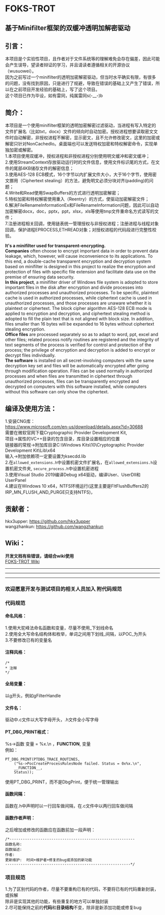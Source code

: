# FOKS-TROT

## 基于Minifilter框架的双缓冲透明加解密驱动  

## 引言：  
本项目是个实验性项目，且作者对于文件系统等的理解难免会存在偏差，因此可能会产生误导，望读者辩证的学习，并且请读者遵循相关的开源协议（wusuowei）。  
因为之前写过一个minifilter的透明加密解密驱动，但当时水平确实有限，有很多的问题，没有找到原因，只是进行了规避，导致在错误的基础上又产生了错误，所以在之前项目开发经验的基础上，写了这个项目。  
这个项目已作为毕设，如有雷同，纯属雷同s(-__-)b  

## 简介：  
本项目是一个使用minifilter框架的透明加密解密过滤驱动，当进程有写入特定的文件扩展名（比如txt，docx）文件的倾向时自动加密。授权进程想要读取密文文件时自动解密，非授权进程不解密，显示密文，且不允许修改密文，这里的加密或解密只针对NonCachedIo。桌面端也可以发送特权加密和特权解密命令，实现单独加密或解密。  
1.本项目使用双缓冲，授权进程和非授权进程分别使用明文缓冲和密文缓冲；  
2.使用StreamContext存放驱动运行时的文件信息，使用文件标识尾的方式，在文件的尾部4KB储存文件的解密信息；  
3.使用AES-128 ECB模式，16个字节以内扩展文件大小，大于16个字节，使用密文挪用（Ciphertext stealing）的方法，避免明文必须分块对齐(padding)的问题；  
4.Write和Read使用SwapBuffers的方式进行透明加密解密；  
5.特权加密和特权解密使用重入（Reentry）的方式，使驱动加密解密文件；  
6.解决FileRenameInformationEx和FileRenameInformation问题，因此可以自动加密解密docx，doc，pptx，ppt，xlsx，xls等使用tmp文件重命名方式读写的文件；  
7.注册进程相关回调，使用链表统一管理授权与非授权进程；注册进程与线程对象回调，保护进程EPROCESS,ETHREAD对象；对授权进程的代码段进行完整性校验。  

**It's a minifilter used for transparent-encrypting.**  
**Companies** often choose to encrypt important data in order to prevent data leakage, which, however, will cause inconvenience to its applications. To this end, a double-cache transparent encryption and decryption system based on minifilter is designed in this project to realize the encryption and protection of files with specific file extension and facilitate data use on the premise of ensuring data security.   
**In this project**, a minifilter driver of Windows file system is adopted to store important files in the disk after encryption and divide processes into authorized processes and unauthorized processes. To be specific, plaintext cache is used in authorized processes, while ciphertext cache is used in unauthorized processes, and those processes are unaware whether it is plaintext or ciphertext. The block cipher algorithm AES-128 ECB mode is applied to encryption and decryption, and ciphertext stealing method is adopted to fill the plain text that is not aligned with block size. In addition, files smaller than 16 bytes will be expanded to 16 bytes without ciphertext stealing encryption.  
**Office files** are processed separately so as to adapt to word, ppt, excel and other files; related process notify routines are registered and the integrity of text segments of the process is verified for control and protection of the process; the privilege of encryption and decryption is added to encrypt or decrypt files individually.  
**The software** is installed on all secret-involving computers with the same decryption key set and files will be automatically encrypted after going through modification operation. Files can be used normally in authorized processes and when files are transmitted in ciphertext through unauthorized processes, files can be transparently encrypted and decrypted on computers with this software installed, while computers without this software can only show the ciphertext.  

## 编译及使用方法：  
1.安装CNG库：  
https://www.microsoft.com/en-us/download/details.aspx?id=30688  
需要在微软官网下载Cryptographic Provider Development Kit,  
项目->属性的VC++目录的包含目录，库目录设置相应的位置  
链接器的常规->附加库目录C:\Windows Kits\10\Cryptographic Provider Development Kit\Lib\x64  
输入->附加依赖项一定要设置为ksecdd.lib  
2.在`allowed_extensions.h`中设置机密文件扩展名，在`allowed_extensions.h`设置机密文件夹,
`secure_process.h`中设置机密进程  
3.使用Visual Studio 2019编译Debug x64驱动，编译User、UserDll和UserPanel  
4.建议在Windows 10 x64，NTFS环境运行(这里主要是FltFlushBuffers2的IRP_MN_FLUSH_AND_PURGE只支持NTFS)，

## 贡献者：  
hkx3upper: https://github.com/hkx3upper  
wangzhankun: https://github.com/wangzhankun

## Wiki： 
**开发文档有些错误，请结合wiki使用**  
[FOKS-TROT Wiki](../../wiki)
***
***
***
### **欢迎愿意开发与测试项目的相关人员加入** 附代码规范  
### 代码规范  
#### 命名风格：  
1.使用大驼峰法命名函数和变量，尽量不使用_下划线命名  
2.使用全大写命名结构体和枚举，单词之间用下划线_间隔，以POC_为开头  
3.不要修改已有的变量名  
#### 注释风格：
```    
/*  
* 注释  
*/  
```  
#### 全局变量：  
以g开头，例如gFilterHandle  
#### 文件名：  
驱动中.c文件以大写字母开头，.h文件全小写字母  
#### PT_DBG_PRINT格式：  
%s->函数 变量 = %x.\n ，__FUNCTION__, 变量  
例如：  
```  
PT_DBG_PRINT(PTDBG_TRACE_ROUTINES, 
	("%s->PocCreateProcessRulesNode failed. Status = 0x%x.\n", 
	__FUNCTION__, 
	Status));
```  
使用PT_DBG_PRINT，而不是DbgPrint，便于统一管理输出  
#### 函数间隔：  
函数在.h中声明时以一行回车做间隔，在.c文件中以两行回车做间隔  
#### 函数作者声明：  
之后增加或修改的函数应在函数前加一段声明：  
```  
/*---------------------------------------------------------
函数名称:   
函数描述:   
作者:
更新维护:  时间+维护者+修复的bug或添加的新功能
---------------------------------------------------------*/
```  

### 项目规范  
1.为了区别代码的作者，尽量不要重构已有的代码，不要将已有的代码重新封装，或拆解  
除非是实现其他的功能，有些重复的地方可以单独封装  
2.尽可能保持之前的**代码**和**目录结构**不变，除非是新添加功能或修复bug  
